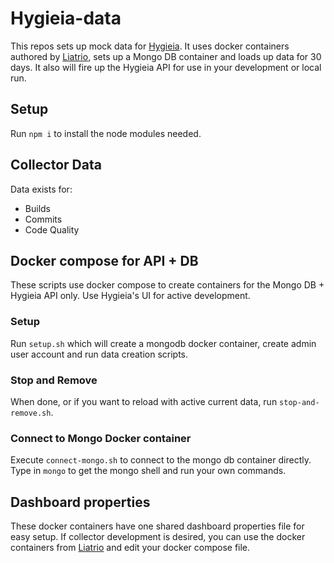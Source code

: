 # Hygieia-data
This repos sets up mock data for [Hygieia](https://github.com/capitalone/Hygieia).  It uses docker containers authored by [Liatrio](https://hub.docker.com/u/liatrio/), sets up a Mongo DB container and loads up data for 30 days.  It also will fire up the Hygieia API for use in your development or local run.

## Setup
Run `npm i` to install the node modules needed.

## Collector Data
Data exists for:
* Builds
* Commits
* Code Quality

## Docker compose for API + DB
These scripts use docker compose to create containers for the Mongo DB + Hygieia API only.  Use Hygieia's UI for active development.

### Setup
Run `setup.sh` which will create a mongodb docker container, create admin user account and run data creation scripts.

### Stop and Remove
When done, or if you want to reload with active current data, run `stop-and-remove.sh`.

### Connect to Mongo Docker container
Execute `connect-mongo.sh` to connect to the mongo db container directly.   Type in `mongo` to get the mongo shell and run your own commands.

## Dashboard properties
These docker containers have one shared dashboard properties file for easy setup.  If collector development is desired, you can use the docker containers from [Liatrio](https://hub.docker.com/u/liatrio/) and edit your docker compose file.
